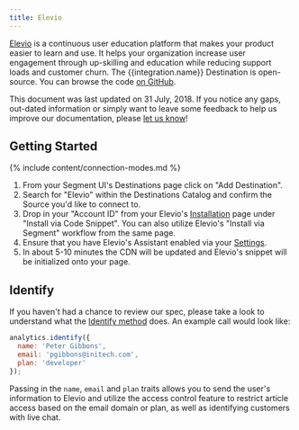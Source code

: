 ```yaml
---
title: Elevio
---
```


[Elevio](https://elev.io/) is a continuous user education platform that makes your product easier to learn and use. It helps your organization increase user engagement through up-skilling and education while reducing support loads and customer churn. The {{integration.name}} Destination is open-source. You can browse the code [on GitHub](https://github.com/segment-integrations/analytics.js-integration-elevio).

This document was last updated on 31 July, 2018. If you notice any gaps, out-dated information or simply want to leave some feedback to help us improve our documentation, please [let us know](https://segment.com/help/contact)!


## Getting Started

{% include content/connection-modes.md %}

1. From your Segment UI's Destinations page click on "Add Destination".
2. Search for "Elevio" within the Destinations Catalog and confirm the Source you'd like to connect to.
3. Drop in your "Account ID" from your Elevio's [Installation](https://app.elev.io/installation) page under "Install via Code Snippet". You can also utilize Elevio's "Install via Segment" workflow from the same page.
4. Ensure that you have Elevio's Assistant enabled via your [Settings](https://app.elev.io/settings).
5. In about 5-10 minutes the CDN will be updated and Elevio's snippet will be initialized onto your page.


## Identify

If you haven't had a chance to review our spec, please take a look to understand what the [Identify method](https://segment.com/docs/spec/identify/) does. An example call would look like:

```javascript
analytics.identify({
  name: 'Peter Gibbons',
  email: 'pgibbons@initech.com',
  plan: 'developer'
});
```

Passing in the `name`, `email` and `plan` traits allows you to send the user's information to Elevio and utilize the access control feature to restrict article access based on the email domain or plan, as well as identifying customers with live chat.
